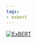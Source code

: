 ```yaml
---
tags:
- exbert
---
```


[![ExBERT](https://img.shields.io/badge/Visualize%20Attentions-ExBERT-green)](https://huggingface.co/exbert/?model=roberta-base)
